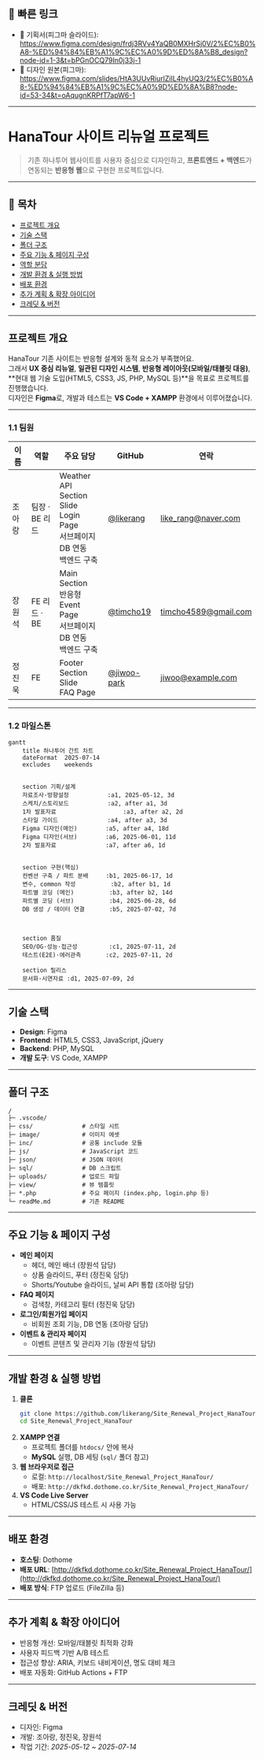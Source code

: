 ## 🔗 빠른 링크
- 📑 기획서(피그마 슬라이드): https://www.figma.com/design/frdj3RVv4YaQB0MXHrSj0V/2%EC%B0%A8-%ED%94%84%EB%A1%9C%EC%A0%9D%ED%8A%B8_design?node-id=1-3&t=bPGnOCQ79In0j33j-1
- 🎨 디자인 원본(피그마): https://www.figma.com/slides/HtA3UUvRiurlZiIL4hyUQ3/2%EC%B0%A8-%ED%94%84%EB%A1%9C%EC%A0%9D%ED%8A%B8?node-id=53-34&t=oAqugnKRPfT7apW6-1

---

# HanaTour 사이트 리뉴얼 프로젝트

> 기존 하나투어 웹사이트를 사용자 중심으로 디자인하고, **프론트엔드 + 백엔드**가 연동되는 **반응형 웹**으로 구현한 프로젝트입니다.

---

## 📑 목차
- [프로젝트 개요](#프로젝트-개요)
- [기술 스택](#기술-스택)
- [폴더 구조](#폴더-구조)
- [주요 기능 & 페이지 구성](#주요-기능--페이지-구성)
- [역할 분담](#역할-분담)
- [개발 환경 & 실행 방법](#개발-환경--실행-방법)
- [배포 환경](#배포-환경)
- [추가 계획 & 확장 아이디어](#추가-계획--확장-아이디어)
- [크레딧 & 버전](#크레딧--버전)

---

## 프로젝트 개요
HanaTour 기존 사이트는 반응형 설계와 동적 요소가 부족했어요.  
그래서 **UX 중심 리뉴얼**, **일관된 디자인 시스템**, **반응형 레이아웃(모바일/태블릿 대응)**, **현대 웹 기술 도입(HTML5, CSS3, JS, PHP, MySQL 등)**을 목표로 프로젝트를 진행했습니다.  
디자인은 **Figma**로, 개발과 테스트는 **VS Code + XAMPP** 환경에서 이루어졌습니다.

---
### 1.1 팀원
| 이름 | 역할 | 주요 담당 | GitHub | 연락 |
| --- | --- | --- | --- | --- |
| 조아랑 | 팀장 · BE 리드 | 	Weather API<br>Section Slide<br>Login Page<br>서브페이지 DB 연동<br>백엔드 구축 | [@likerang](https://github.com/likerang) | like_rang@naver.com |
| 장원석 | FE 리드 · BE | Main Section<br>반응형<br>Event Page<br>서브페이지 DB 연동<br>백엔드 구축 | [@timcho19](https://github.com/timcho19) | timcho4589@gmail.com |
| 정진욱 | FE | 	Footer<br>Section Slide<br>FAQ Page | [@jiwoo-park](https://github.com/jiwoo-park) | jiwoo@example.com |


---
### 1.2 마일스톤
```mermaid
gantt
    title 하나투어 간트 차트
    dateFormat  2025-07-14
    excludes    weekends


    section 기획/설계
    자료조사·방향설정           :a1, 2025-05-12, 3d
    스케치/스토리보드           :a2, after a1, 3d
    1차 발표자료                   :a3, after a2, 2d
    스타일 가이드              :a4, after a3, 3d
    Figma 디자인(메인)        :a5, after a4, 18d
    Figma 디자인(서브)        :a6, 2025-06-01, 11d
    2차 발표자료              :a7, after a6, 1d


    section 구현(핵심)
    컨벤션 구축 / 파트 분배     :b1, 2025-06-17, 1d
    변수, common 작성          :b2, after b1, 1d
    파트별 코딩 (메인)          :b3, after b2, 14d
    파트별 코딩 (서브)          :b4, 2025-06-28, 6d
    DB 생성 / 데이터 연결       :b5, 2025-07-02, 7d



    section 품질
    SEO/OG·성능·접근성         :c1, 2025-07-11, 2d
    테스트(E2E)·에러관측       :c2, 2025-07-11, 2d

    section 릴리스
    문서화·시연자료 :d1, 2025-07-09, 2d
```

---

## 기술 스택
- **Design**: Figma  
- **Frontend**: HTML5, CSS3, JavaScript, jQuery  
- **Backend**: PHP, MySQL  
- **개발 도구**: VS Code, XAMPP  

---

## 폴더 구조
```
/
├─ .vscode/
├─ css/              # 스타일 시트
├─ image/            # 이미지 에셋
├─ inc/              # 공통 include 모듈
├─ js/               # JavaScript 코드
├─ json/             # JSON 데이터
├─ sql/              # DB 스크립트
├─ uploads/          # 업로드 파일
├─ view/             # 뷰 템플릿
├─ *.php             # 주요 페이지 (index.php, login.php 등)
└─ readMe.md         # 기존 README
```

---

## 주요 기능 & 페이지 구성
- **메인 페이지**
  - 헤더, 메인 배너 (장원석 담당)
  - 상품 슬라이드, 푸터 (정진욱 담당)
  - Shorts/Youtube 슬라이드, 날씨 API 통합 (조아랑 담당)
- **FAQ 페이지**
  - 검색창, 카테고리 필터 (정진욱 담당)
- **로그인/회원가입 페이지**
  - 비회원 조회 기능, DB 연동 (조아랑 담당)
- **이벤트 & 관리자 페이지**
  - 이벤트 콘텐츠 및 관리자 기능 (장원석 담당)

---

## 개발 환경 & 실행 방법
1. **클론**
   ```bash
   git clone https://github.com/likerang/Site_Renewal_Project_HanaTour.git
   cd Site_Renewal_Project_HanaTour
   ```
2. **XAMPP 연결**
   - 프로젝트 폴더를 `htdocs/` 안에 복사
   - **MySQL** 실행, DB 세팅 (`sql/` 폴더 참고)
3. **웹 브라우저로 접근**
   - 로컬: `http://localhost/Site_Renewal_Project_HanaTour/`
   - 배포: `http://dkfkd.dothome.co.kr/Site_Renewal_Project_HanaTour/`
4. **VS Code Live Server**
   - HTML/CSS/JS 테스트 시 사용 가능

---

## 배포 환경
- **호스팅**: Dothome  
- **배포 URL**: [http://dkfkd.dothome.co.kr/Site_Renewal_Project_HanaTour/](http://dkfkd.dothome.co.kr/Site_Renewal_Project_HanaTour/)  
- **배포 방식**: FTP 업로드 (FileZilla 등)

---

## 추가 계획 & 확장 아이디어
- 반응형 개선: 모바일/태블릿 최적화 강화
- 사용자 피드백 기반 A/B 테스트
- 접근성 향상: ARIA, 키보드 내비게이션, 명도 대비 체크
- 배포 자동화: GitHub Actions + FTP

---

## 크레딧 & 버전
- 디자인: Figma  
- 개발: 조아랑, 정진욱, 장원석  
- 작업 기간: *2025-05-12 ~ 2025-07-14*
